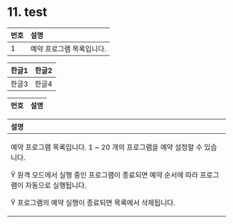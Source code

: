 # 11. test

| 번호 | 설명 |
| :--- | :--- |
| 1 | 예약 프로그램 목록입니다. |



| 한글1 | 한글2 |
| :--- | :--- |
| 한글3 | 한글4 |



| 번호 | 설명 |
| :--- | :--- |




<table>
  <thead>
    <tr>
      <th style="text-align:left">&#xC124;&#xBA85;</th>
    </tr>
  </thead>
  <tbody>
    <tr>
      <td style="text-align:left">
        <p>&#xC608;&#xC57D; &#xD504;&#xB85C;&#xADF8;&#xB7A8; &#xBAA9;&#xB85D;&#xC785;&#xB2C8;&#xB2E4;.
          1 ~ 20 &#xAC1C;&#xC758; &#xD504;&#xB85C;&#xADF8;&#xB7A8;&#xC744; &#xC608;&#xC57D;
          &#xC124;&#xC815;&#xD560; &#xC218; &#xC788;&#xC2B5;&#xB2C8;&#xB2E4;.</p>
        <p>&#x9F; &#xC6D0;&#xACA9; &#xBAA8;&#xB4DC;&#xC5D0;&#xC11C; &#xC2E4;&#xD589;
          &#xC911;&#xC778; &#xD504;&#xB85C;&#xADF8;&#xB7A8;&#xC774; &#xC885;&#xB8CC;&#xB418;&#xBA74;
          &#xC608;&#xC57D; &#xC21C;&#xC11C;&#xC5D0; &#xB530;&#xB77C; &#xD504;&#xB85C;&#xADF8;&#xB7A8;&#xC774;
          &#xC790;&#xB3D9;&#xC73C;&#xB85C; &#xC2E4;&#xD589;&#xB429;&#xB2C8;&#xB2E4;.</p>
        <p>&#x9F; &#xD504;&#xB85C;&#xADF8;&#xB7A8;&#xC758; &#xC608;&#xC57D; &#xC2E4;&#xD589;&#xC774;
          &#xC885;&#xB8CC;&#xB418;&#xBA74; &#xBAA9;&#xB85D;&#xC5D0;&#xC11C; &#xC0AD;&#xC81C;&#xB429;&#xB2C8;&#xB2E4;.</p>
      </td>
    </tr>
  </tbody>
</table>

